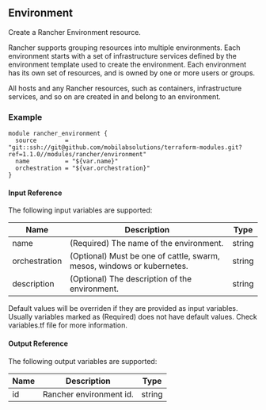 ## Environment
Create a Rancher Environment resource.

Rancher supports grouping resources into multiple environments. Each environment starts with a set of infrastructure services defined by the environment template used to create the environment. Each environment has its own set of resources, and is owned by one or more users or groups.

All hosts and any Rancher resources, such as containers, infrastructure services, and so on are created in and belong to an environment.

### Example
```hcl
module rancher_environment {
  source        = "git::ssh://git@github.com/mobilabsolutions/terraform-modules.git?ref=1.1.0//modules/rancher/environment"
  name          = "${var.name}"
  orchestration = "${var.orchestration}"
}
```

#### Input Reference
The following input variables are supported:

Name | Description | Type 
----------------- | --------- | -------- 
name  | (Required) The name of the environment. | string 
orchestration | (Optional) Must be one of cattle, swarm, mesos, windows or kubernetes. | string 
description | (Optional) The description of the environment. | string 

Default values will be overriden if they are provided as input variables. Usually variables marked as (Required) does not have default values. Check variables.tf file for more information.


#### Output Reference
The following output variables are supported:

Name | Description | Type
----------------- | --------- | --------
id  | Rancher environment id. | string

